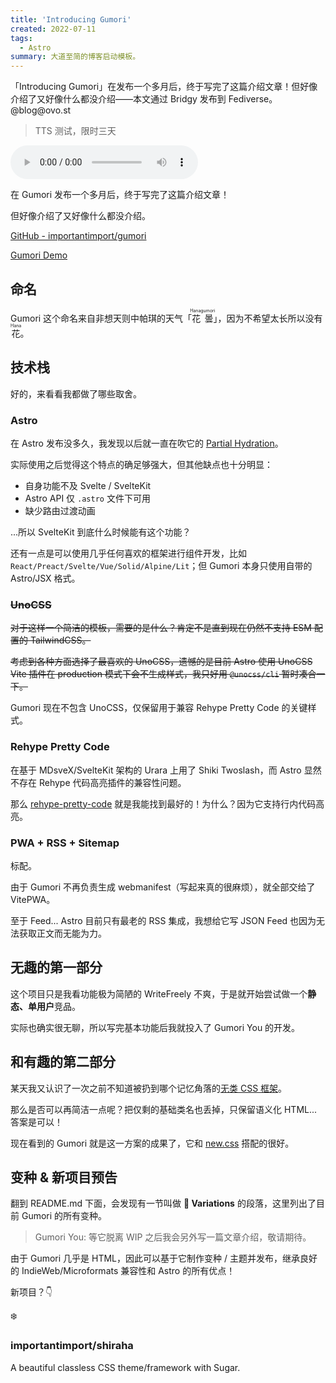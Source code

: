 ```yaml
---
title: 'Introducing Gumori'
created: 2022-07-11
tags:
  - Astro
summary: 大道至简的博客启动模板。
---
```


<p class="p-bridgy-mastodon-content hidden">「Introducing Gumori」在发布一个多月后，终于写完了这篇介绍文章！但好像介绍了又好像什么都没介绍——本文通过 Bridgy 发布到 Fediverse。 @blog@ovo.st </p>

> TTS 测试，限时三天

<audio controls>
  <source src="/gumori/gumori.mp3" type="audio/mpeg">
</audio>

在 Gumori 发布一个多月后，终于写完了这篇介绍文章！

但好像介绍了又好像什么都没介绍。

[GitHub - importantimport/gumori](https://github.com/importantimport/gumori)

[Gumori Demo](https://gumori.netlify.app)

## 命名

Gumori 这个命名来自非想天则中帕琪的天气「<ruby>花曇<rp>(</rp><rt>Hanagumori</rt><rp>)</rp></ruby>」，因为不希望太长所以没有<ruby>花<rp>(</rp><rt>Hana</rt><rp>)</rp></ruby>。

## 技术栈

好的，来看看我都做了哪些取舍。

### Astro

在 Astro 发布没多久，我发现以后就一直在吹它的 [Partial Hydration](https://docs.astro.build/zh-tw/core-concepts/partial-hydration/)。

实际使用之后觉得这个特点的确足够强大，但其他缺点也十分明显：

- 自身功能不及 Svelte / SvelteKit
- Astro API 仅 `.astro` 文件下可用
- 缺少路由过渡动画

...所以 SvelteKit 到底什么时候能有这个功能？

还有一点是可以使用几乎任何喜欢的框架进行组件开发，比如 `React/Preact/Svelte/Vue/Solid/Alpine/Lit`；但 Gumori 本身只使用自带的 Astro/JSX 格式。

### ~~UnoCSS~~

~~对于这样一个简洁的模板，需要的是什么？肯定不是直到现在仍然不支持 ESM 配置的 TailwindCSS。~~

~~考虑到各种方面选择了最喜欢的 UnoCSS，遗憾的是目前 Astro 使用 UnoCSS Vite 插件在 production 模式下会不生成样式，我只好用 `@unocss/cli` 暂时凑合一下。~~

Gumori 现在不包含 UnoCSS，仅保留用于兼容 Rehype Pretty Code 的关键样式。

### Rehype Pretty Code

在基于 MDsveX/SvelteKit 架构的 Urara 上用了 Shiki Twoslash，而 Astro 显然不存在 Rehype 代码高亮插件的兼容性问题。

那么 [rehype-pretty-code](https://github.com/atomiks/rehype-pretty-code) 就是我能找到最好的！为什么？因为它支持行内代码高亮。

### PWA + RSS + Sitemap

标配。

由于 Gumori 不再负责生成 webmanifest（写起来真的很麻烦），就全部交给了 VitePWA。

至于 Feed... Astro 目前只有最老的 RSS 集成，我想给它写 JSON Feed 也因为无法获取正文而无能为力。

## 无趣的第一部分

这个项目只是我看功能极为简陋的 WriteFreely 不爽，于是就开始尝试做一个**静态、单用户**竞品。

实际也确实很无聊，所以写完基本功能后我就投入了 Gumori You 的开发。

## 和有趣的第二部分

某天我又认识了一次之前不知道被扔到哪个记忆角落的[无类 CSS 框架](https://github.com/dbohdan/classless-css)。

那么是否可以再简洁一点呢？把仅剩的基础类名也丢掉，只保留语义化 HTML... 答案是可以！

现在看到的 Gumori 就是这一方案的成果了，它和 [new.css](https://github.com/xz/new.css) 搭配的很好。

## 变种 & 新项目预告

翻到 README.md 下面，会发现有一节叫做 **🍴 Variations** 的段落，这里列出了目前 Gumori 的所有变种。

> Gumori You: 等它脱离 WIP 之后我会另外写一篇文章介绍，敬请期待。

由于 Gumori 几乎是 HTML，因此可以基于它制作变种 / 主题并发布，继承良好的 IndieWeb/Microformats 兼容性和 Astro 的所有优点！

新项目？👇

<div class="alert shadow-inner">
  <div>
    <span class="text-lg">❄️</span>
    <div>
      <h3 class="font-bold my-0">importantimport/shiraha</h3>
      <div class="text-xs">A beautiful classless CSS theme/framework with Sugar.</div>
    </div>
  </div>
</div>
